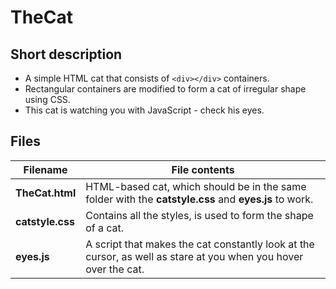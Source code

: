 # TheCat

## Short description
* A simple HTML cat that consists of ```<div></div>``` containers.
* Rectangular containers are modified to form a cat of irregular shape using CSS.
* This cat is watching you with JavaScript - check his eyes.

## Files
Filename          | File contents 
----------------- | ------------- 
**TheCat.html**   | HTML-based cat, which should be in the same folder with the **catstyle.css** and **eyes.js** to work.
**catstyle.css**  | Сontains all the styles, is used to form the shape of a cat.
**eyes.js**       | A script that makes the cat constantly look at the cursor, as well as stare at you when you hover over the cat.
